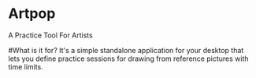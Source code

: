 # Artpop
A Practice Tool For Artists

#What is it for?
It's a simple standalone application for your desktop that lets you define practice sessions 
for drawing from reference pictures with time limits.  
